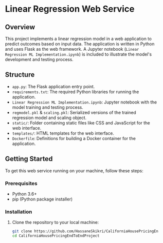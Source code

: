 # Linear Regression Web Service

## Overview
This project implements a linear regression model in a web application to predict outcomes based on input data. The application is written in Python and uses Flask as the web framework. A Jupyter notebook (`Linear Regression ML Implementation.ipynb`) is included to illustrate the model's development and testing process.


## Structure
- `app.py`: The Flask application entry point.
- `requirements.txt`: The required Python libraries for running the application.
- `Linear Regression ML Implementation.ipynb`: Jupyter notebook with the model training and testing process.
- `regmodel.pkl` & `scaling.pkl`: Serialized versions of the trained regression model and scaling object.
- `static/`: Folder containing static files like CSS and JavaScript for the web interface.
- `templates/`: HTML templates for the web interface.
- `Dockerfile`: Definitions for building a Docker container for the application.

## Getting Started
To get this web service running on your machine, follow these steps:

### Prerequisites
- Python 3.6+
- pip (Python package installer)

### Installation
1. Clone the repository to your local machine:
   ```bash
   git clone https://github.com/HassaneSkikri/CaliforniaHousePricingEndToEndProject.git
   cd CaliforniaHousePricingEndToEndProject
